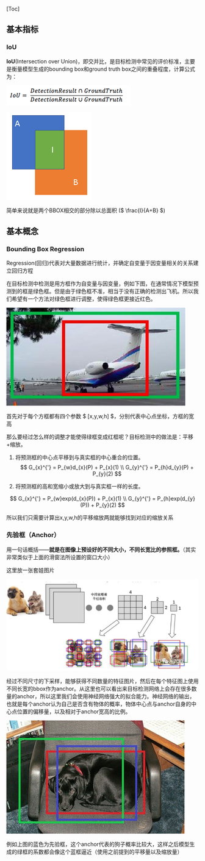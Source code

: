 [Toc]

## 基本指标

### IoU

**IoU**(Intersection over Union)，即交并比，是目标检测中常见的评价标准，主要是衡量模型生成的bounding box和ground truth box之间的重叠程度，计算公式为：

![image-20220520105057777](图像检测基础.assets/image-20220520105057777.png)

![img](图像检测基础.assets/20210311110151825-16530154958802.png)

简单来说就是两个BBOX相交的部分除以总面积 ($ \frac{I}{A+B} $)



## 基本概念

### Bounding Box Regression

Regression(回归)代表对大量数据进行统计，并确定自变量于因变量相关的关系建立回归方程

在目标检测中检测是用方框作为自变量与因变量，例如下图，在通常情况下模型预测到的框是绿色框。但是由于绿色框不准，相当于没有正确的检测出飞机。所以我们希望有一个方法对绿色框进行调整，使得绿色框更接近红色。

![image-20220520114116598](图像检测基础.assets/image-20220520114116598.png)

首先对于每个方框都有四个参数 $ [x,y,w,h] $，分别代表中心点坐标，方框的宽高

 那么要经过怎么样的调整才能使得绿框变成红框呢？目标检测中的做法是：平移+缩放。

1. 将预测框的中心点平移到与真实框的中心重合的位置。
   $$
   G_{x}^{'} = P_{w}d_{x}(P) + P_{x}(1) \\
   G_{y}^{'} = P_{h}d_{y}(P) + P_{y}(2)
   $$
   

2. 将预测框的高和宽缩小或放大到与真实框一样的长度。

$$
G_{x}^{'} = P_{w}exp(d_{x}(P)) + P_{x}(1) \\
G_{y}^{'} = P_{h}exp(d_{y}(P)) + P_{y}(2)
$$

所以我们只需要计算出x,y,w,h的平移缩放两就能够找到对应的缩放关系



### 先验框（Anchor）

用一句话概括——**就是在图像上预设好的不同大小，不同长宽比的参照框。**（其实非常类似于上面的滑窗法所设置的窗口大小）

这里放一张套娃图片

![image-20220520115802020](图像检测基础.assets/image-20220520115802020.png)

经过不同尺寸的下采样，能够获得不同数量的特征图片，然后在每个特征图上使用不同长宽的bbox作为anchor。从这里也可以看出来目标检测网络上会存在很多数量的anchor，所以这里我们会使用神经网络强大的拟合能力。神经网络的输出，也就是每个anchor认为自己是否含有物体的概率，物体中心点与anchor自身的中心点位置的偏移量，以及相对于anchor宽高的比例。

![image-20220520120156844](图像检测基础.assets/image-20220520120156844.png)

例如上图的蓝色为先验框，这个anchor代表的狗子概率比较大，这样之后模型生成的绿框的系数都会像这个蓝框逼近（使用之前提到的平移量以及缩放量）

